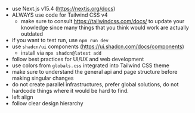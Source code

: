 - use Next.js v15.4 (https://nextjs.org/docs)
- ALWAYS use code for Tailwind CSS v4
  - make sure to consult https://tailwindcss.com/docs/ to update your knowledge since many things that you think would work are actually outdated
- if you want to test run, use `npm run dev`
- use `shadcn/ui` components (https://ui.shadcn.com/docs/components)
  - install via `npx shadcn@latest add`
- follow best practices for UI/UX and web development
- use colors from `globals.css` integrated into Tailwind CSS theme
- make sure to understand the general api and page structure before making singular changes
- do not create parallel infrastructures, prefer global solutions, do not hardcode things where it would be hard to find.
- left align
- follow clear design hierarchy
